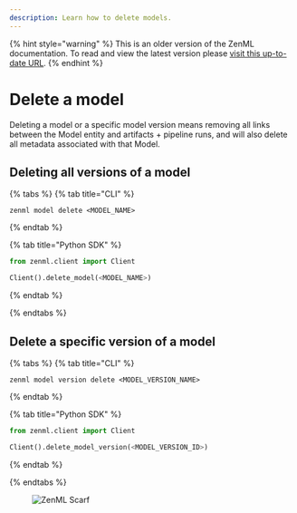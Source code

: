 ```yaml
---
description: Learn how to delete models.
---
```


{% hint style="warning" %}
This is an older version of the ZenML documentation. To read and view the latest version please [visit this up-to-date URL](https://docs.zenml.io).
{% endhint %}


# Delete a model

Deleting a model or a specific model version means removing all links between the Model entity
and artifacts + pipeline runs, and will also delete all metadata associated with that Model.

## Deleting all versions of a model

{% tabs %}
{% tab title="CLI" %}

```shell
zenml model delete <MODEL_NAME>
```

{% endtab %}

{% tab title="Python SDK" %}

```python
from zenml.client import Client

Client().delete_model(<MODEL_NAME>)
```

{% endtab %}

{% endtabs %}

## Delete a specific version of a model

{% tabs %}
{% tab title="CLI" %}

```shell
zenml model version delete <MODEL_VERSION_NAME>
```

{% endtab %}

{% tab title="Python SDK" %}

```python
from zenml.client import Client

Client().delete_model_version(<MODEL_VERSION_ID>)
```

{% endtab %}

{% endtabs %}

<figure><img src="https://static.scarf.sh/a.png?x-pxid=f0b4f458-0a54-4fcd-aa95-d5ee424815bc" alt="ZenML Scarf"><figcaption></figcaption></figure>